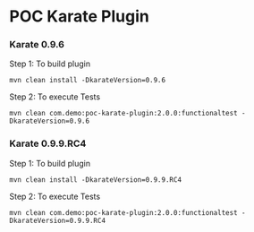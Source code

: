 # POC Karate Plugin

### Karate 0.9.6

Step 1: To build plugin 

`mvn clean install -DkarateVersion=0.9.6`

Step 2: To execute Tests

`mvn clean com.demo:poc-karate-plugin:2.0.0:functionaltest -DkarateVersion=0.9.6`

### Karate 0.9.9.RC4

Step 1: To build plugin

`mvn clean install -DkarateVersion=0.9.9.RC4`

Step 2: To execute Tests

`mvn clean com.demo:poc-karate-plugin:2.0.0:functionaltest -DkarateVersion=0.9.9.RC4`
